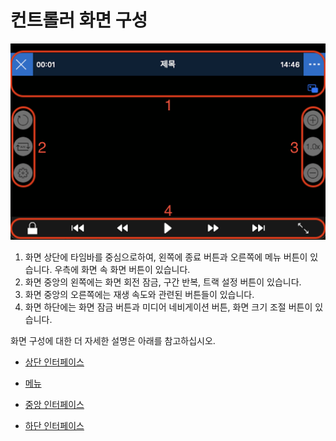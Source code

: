 # 컨트롤러 화면 구성

![](./img/screen-layout-full.png)

1. 화면 상단에 타임바를 중심으로하여, 왼쪽에 종료 버튼과 오른쪽에 메뉴 버튼이 있습니다. 우측에 화면 속 화면 버튼이 있습니다.
2. 화면 중앙의 왼쪽에는 화면 회전 잠금, 구간 반복, 트랙 설정 버튼이 있습니다.
3. 화면 중앙의 오른쪽에는 재생 속도와 관련된 버튼들이 있습니다.
4. 화면 하단에는 화면 잠금 버튼과 미디어 네비게이션 버튼, 화면 크기 조절 버튼이 있습니다.

화면 구성에 대한 더 자세한 설명은 아래를 참고하십시오.

- [상단 인터페이스](./details.md#상단-인터페이스)

- [메뉴](./details.md#메뉴)

- [중앙 인터페이스](./details.md#중앙-인터페이스)

- [하단 인터페이스](./details.md#하단-인터페이스)
